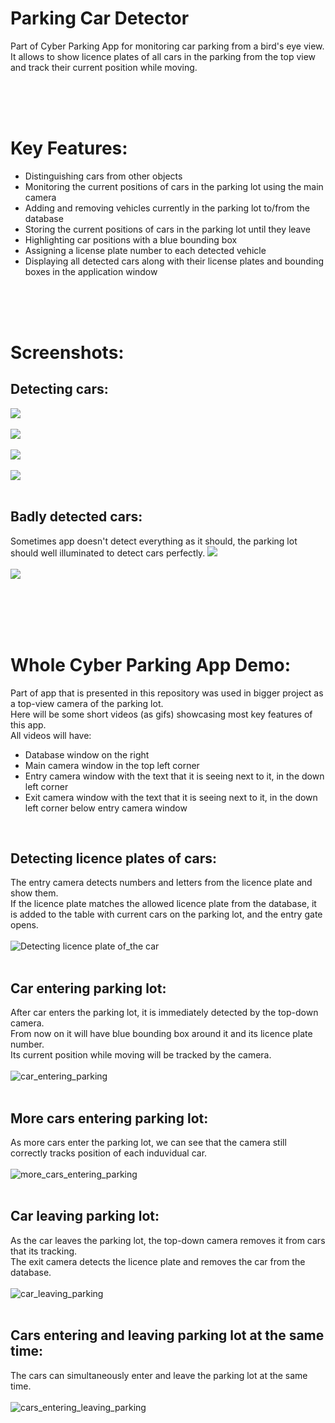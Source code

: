 # Parking Car Detector
Part of Cyber Parking App for monitoring car parking from a bird's eye view. <br>
It allows to show licence plates of all cars in the parking from the top view and track their current position while moving. <br>

<br>
<br>
<br>

# Key Features:
  * Distinguishing cars from other objects
  * Monitoring the current positions of cars in the parking lot using the main camera
  * Adding and removing vehicles currently in the parking lot to/from the database
  * Storing the current positions of cars in the parking lot until they leave
  * Highlighting car positions with a blue bounding box
  * Assigning a license plate number to each detected vehicle
  * Displaying all detected cars along with their license plates and bounding boxes in the application window

<br>
<br>
<br>

# Screenshots:
## Detecting cars:
<img src="public/screenshots/cars_detected_1.PNG"><br><br>
<img src="public/screenshots/cars_detected_2.PNG"><br><br>
<img src="public/screenshots/cars_detected_3.PNG"><br><br>
<img src="public/screenshots/cars_detected_4.PNG"><br><br>

## Badly detected cars:
Sometimes app doesn't detect everything as it should, the parking lot should well illuminated to detect cars perfectly.
<img src="public/screenshots/cars_not_perfectly_detected.PNG"><br><br>
<img src="public/screenshots/cars_not_perfectly_detected2.PNG"><br><br>

<br>
<br>
<br>

# Whole Cyber Parking App Demo:
Part of app that is presented in this repository was used in bigger project as a top-view camera of the parking lot.<br>
Here will be some short videos (as gifs) showcasing most key features of this app.<br>
All videos will have: <br> 
* Database window on the right
* Main camera window in the top left corner
* Entry camera window with the text that it is seeing next to it, in the down left corner
* Exit camera window with the text that it is seeing next to it, in the down left corner below entry camera window

<br>

## Detecting licence plates of cars:
The entry camera detects numbers and letters from the licence plate and show them. <br>
If the licence plate matches the allowed licence plate from the database, it is added to the table with current cars on the parking lot, and the entry gate opens. <br><br>
![Detecting licence plate of_the car](public/gifs/detecting_licence_plate.gif)<br><br>

## Car entering parking lot:
After car enters the parking lot, it is immediately detected by the top-down camera. <br>
From now on it will have blue bounding box around it and its licence plate number. <br>
Its current position while moving will be tracked by the camera. <br> <br>
![car_entering_parking](public/gifs/car_entering_parking.gif)<br><br>

## More cars entering parking lot:
As more cars enter the parking lot, we can see that the camera still correctly tracks position of each induvidual car.<br><br>
![more_cars_entering_parking](public/gifs/more_cars_entering_parking.gif)<br><br>

## Car leaving parking lot:
As the car leaves the parking lot, the top-down camera removes it from cars that its tracking. <br>
The exit camera detects the licence plate and removes the car from the database. <br><br>
![car_leaving_parking](public/gifs/car_leaving_parking.gif)<br><br>

## Cars entering and leaving parking lot at the same time:
The cars can simultaneously enter and leave the parking lot at the same time. <br><br>
![cars_entering_leaving_parking](public/gifs/cars_entering_leaving_parking.gif)<br><br>
